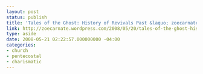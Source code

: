 ```yaml
---
layout: post
status: publish
title: 'Tales of the Ghost: History of Revivals Past &laquo; zoecarnate'
link: http://zoecarnate.wordpress.com/2008/05/20/tales-of-the-ghost-history-of-revivals-past/
type: aside
date: 2008-05-21 02:22:57.000000000 -04:00
categories:
- church
- pentecostal
- charismatic
---
```


